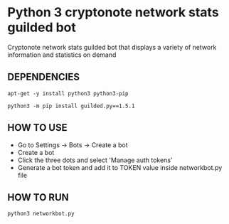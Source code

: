 # Python 3 cryptonote network stats guilded bot

Cryptonote network stats guilded bot that displays a variety of network information and statistics on demand


## DEPENDENCIES

``
apt-get -y install python3 python3-pip
``

``
python3 -m pip install guilded.py==1.5.1
``

## HOW TO USE

- Go to Settings -> Bots -> Create a bot
- Create a bot
- Click the three dots and select 'Manage auth tokens'
- Generate a bot token and add it to TOKEN value inside networkbot.py file

## HOW TO RUN

``
 python3 networkbot.py
``


